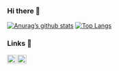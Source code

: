 ### Hi there 👋

[![Anurag’s github stats](https://github-readme-stats.vercel.app/api?username=OnurYenidogan)](https://github.com/OnurYenidogan) [![Top Langs](https://github-readme-stats.vercel.app/api/top-langs/?username=OnurYenidogan&layout=compact)](https://github.com/OnurYenidogan)

### Links 🔗
<html>
<a href="https://www.linkedin.com/in/onuryenidogan/"><img align="left" src="https://content.linkedin.com/content/dam/me/business/en-us/amp/brand-site/v2/bg/LI-Logo.svg.original.svg" alt="icon | LinkedIn" height="21px"/></a>
<a href="https://www.youtube.com/@OnurYenidogan"><img align="left" src="https://www.gstatic.com/youtube/img/branding/youtubelogo/svg/youtubelogo.svg" alt="icon | LinkedIn" height="21px"/></a>
</html>
<!--
**OnurYenidogan/OnurYenidogan** is a ✨ _special_ ✨ repository because its `README.md` (this file) appears on your GitHub profile.

Here are some ideas to get you started:

- 🔭 I’m currently working on ...
- 🌱 I’m currently learning ...
- 👯 I’m looking to collaborate on ...
- 🤔 I’m looking for help with ...
- 💬 Ask me about ...
- 📫 How to reach me: ...
- 😄 Pronouns: ...
- ⚡ Fun fact: ...
-->
